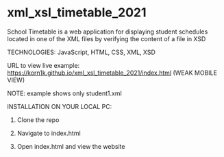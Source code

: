 # xml_xsl_timetable_2021
School Timetable is a web application for displaying student schedules located in one of the XML files by verifying the content of a file in XSD

TECHNOLOGIES: JavaScript, HTML, CSS, XML, XSD

URL to view live example: https://korn1k.github.io/xml_xsl_timetable_2021/index.html (WEAK MOBILE VIEW)

NOTE: example shows only student1.xml

INSTALLATION ON YOUR LOCAL PC:

1. Clone the repo

2. Navigate to index.html

3. Open index.html and view the website
